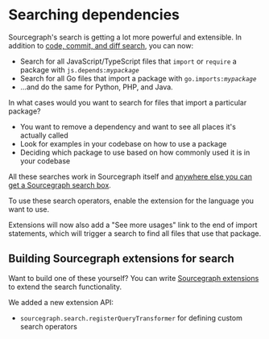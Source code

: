 # Searching dependencies

Sourcegraph's search is getting a lot more powerful and extensible. In addition to [code, commit, and diff search](https://docs.sourcegraph.com/user/search), you can now:

- Search for all JavaScript/TypeScript files that `import` or `require` a package with <code>js.depends:<em>mypackage</em></code>
- Search for all Go files that import a package with <code>go.imports:<em>mypackage</em></code>
- ...and do the same for Python, PHP, and Java.

In what cases would you want to search for files that import a particular package?

- You want to remove a dependency and want to see all places it's actually called
- Look for examples in your codebase on how to use a package
- Deciding which package to use based on how commonly used it is in your codebase

All these searches work in Sourcegraph itself and [anywhere else you can get a Sourcegraph search box](https://docs.sourcegraph.com/integration).

To use these search operators, enable the extension for the language you want to use.

Extensions will now also add a "See more usages" link to the end of import statements, which will trigger a search to find all files that use that package.

<!-- TODO:
Add documentation to:
- READMEs of each language extension
- Search query syntax documentation page
- Review the tour and overview docs to see if this simplifies those
- Sourcegraph.d.ts in sourcegraph-extension-api
-->

## Building Sourcegraph extensions for search

Want to build one of these yourself? You can write [Sourcegraph extensions](https://github.com/sourcegraph/sourcegraph-extension-api) to extend the search functionality.

We added a new extension API:

- `sourcegraph.search.registerQueryTransformer` for defining custom search operators

